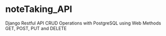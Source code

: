 # noteTaking_API
Django Restful API CRUD Operations with PostgreSQL using Web Methods GET, POST, PUT and DELETE

